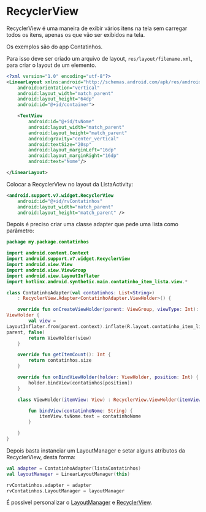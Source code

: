 # RecyclerView

RecyclerView é uma maneira de exibir vários itens na tela sem carregar 
todos os itens, apenas os que vão ser exibidos na tela.

Os exemplos são do app Contatinhos.

Para isso deve ser criado um arquivo de layout, 
``res/layout/filename.xml``, para criar o layout de um elemento.

```xml
<?xml version="1.0" encoding="utf-8"?>
<LinearLayout xmlns:android="http://schemas.android.com/apk/res/android"
    android:orientation="vertical"
    android:layout_width="match_parent"
    android:layout_height="64dp"
    android:id="@+id/container">

    <TextView
        android:id="@+id/tvNome"
        android:layout_width="match_parent"
        android:layout_height="match_parent"
        android:gravity="center_vertical"
        android:textSize="20sp"
        android:layout_marginLeft="16dp"
        android:layout_marginRight="16dp"
        android:text="Nome"/>

</LinearLayout>
```

Colocar a RecyclerView no layout da ListaActivity:

```xml
<android.support.v7.widget.RecyclerView
	android:id="@+id/rvContatinhos"
	android:layout_width="match_parent"
	android:layout_height="match_parent" />
```

Depois é preciso criar uma classe adapter que pede uma lista como 
parâmetro:

```kotlin
package my.package.contatinhos

import android.content.Context
import android.support.v7.widget.RecyclerView
import android.view.View
import android.view.ViewGroup
import android.view.LayoutInflater
import kotlinx.android.synthetic.main.contatinho_item_lista.view.*

class ContatinhoAdapter(val contatinhos: List<String>)
    : RecyclerView.Adapter<ContatinhoAdapter.ViewHolder>() {

    override fun onCreateViewHolder(parent: ViewGroup, viewType: Int): 
ViewHolder {
        val view = 
LayoutInflater.from(parent.context).inflate(R.layout.contatinho_item_lista, 
parent, false)
        return ViewHolder(view)
    }

    override fun getItemCount(): Int {
        return contatinhos.size
    }

    override fun onBindViewHolder(holder: ViewHolder, position: Int) {
        holder.bindView(contatinhos[position])
    }

    class ViewHolder(itemView: View) : RecyclerView.ViewHolder(itemView) {

        fun bindView(contatinhoNome: String) {
            itemView.tvNome.text = contatinhoNome
        }

    }
}
```

Depois basta instanciar um LayoutManager e setar alguns atributos da 
RecyclerView, desta forma:

```kotlin
val adapter = ContatinhoAdapter(listaContatinhos)
val layoutManager = LinearLayoutManager(this)

rvContatinhos.adapter = adapter
rvContatinhos.LayoutManager = layoutManager
```
É possivel personalizar o 
[LayoutManager](https://developer.android.com/reference/android/support/v7/widget/LinearLayoutManager)
e 
[RecyclerView](https://developer.android.com/reference/android/support/v7/widget/RecyclerView).
